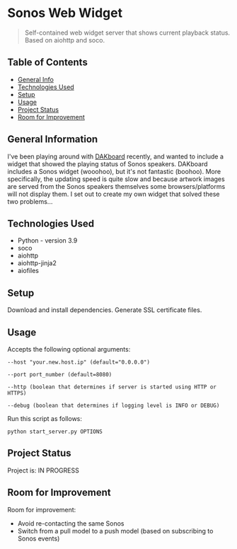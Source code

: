 # Sonos Web Widget
> Self-contained web widget server that shows current playback status.
> Based on aiohttp and soco.

## Table of Contents
* [General Info](#general-information)
* [Technologies Used](#technologies-used)
* [Setup](#setup)
* [Usage](#usage)
* [Project Status](#project-status)
* [Room for Improvement](#room-for-improvement)

## General Information
I've been playing around with [DAKboard](https://www.dakboard.com/site) recently, and wanted to include a widget that
showed the playing status of Sonos speakers. DAKboard includes a Sonos widget (wooohoo), but it's not fantastic
(boohoo). More specifically, the updating speed is quite slow and because artwork images are served from the Sonos
speakers themselves some browsers/platforms will not display them. I set out to create my own widget that solved these
two problems...

## Technologies Used
- Python - version 3.9
- soco
- aiohttp
- aiohttp-jinja2
- aiofiles

## Setup
Download and install dependencies. Generate SSL certificate files.

## Usage
Accepts the following optional arguments:

`--host "your.new.host.ip" (default="0.0.0.0")`

`--port port_number (default=8080)`

`--http (boolean that determines if server is started using HTTP or HTTPS)`

`--debug (boolean that determines if logging level is INFO or DEBUG)`

Run this script as follows:

`python start_server.py OPTIONS`

## Project Status
Project is: IN PROGRESS

## Room for Improvement
Room for improvement:
- Avoid re-contacting the same Sonos
- Switch from a pull model to a push model (based on subscribing to Sonos events)